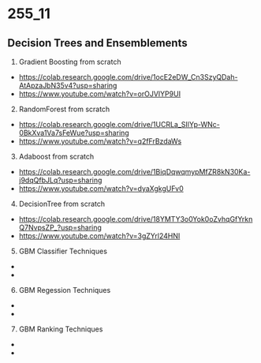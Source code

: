 # 255_11

## Decision Trees and Ensemblements

1) Gradient Boosting from scratch
* https://colab.research.google.com/drive/1ocE2eDW_Cn3SzyQDah-AtApzaJbN35v4?usp=sharing
* https://www.youtube.com/watch?v=orOJVIYP9UI

2) RandomForest from scratch
* https://colab.research.google.com/drive/1UCRLa_SIlYp-WNc-0BkXva1Va7sFeWue?usp=sharing
* https://www.youtube.com/watch?v=q2fFrBzdaWs

3) Adaboost from scratch
* https://colab.research.google.com/drive/1BiqDqwqmypMfZR8kN30Ka-j9dqQfbJLq?usp=sharing
* https://www.youtube.com/watch?v=dyaXgkgUFv0

4) DecisionTree from scratch
* https://colab.research.google.com/drive/18YMTY3o0Yok0oZvhqGfYrknQ7NvpsZP_?usp=sharing
* https://www.youtube.com/watch?v=3gZYrl24HNI

5) GBM Classifier Techniques
*
*

6) GBM Regession Techniques
*
*

7) GBM Ranking Techniques
*
*

